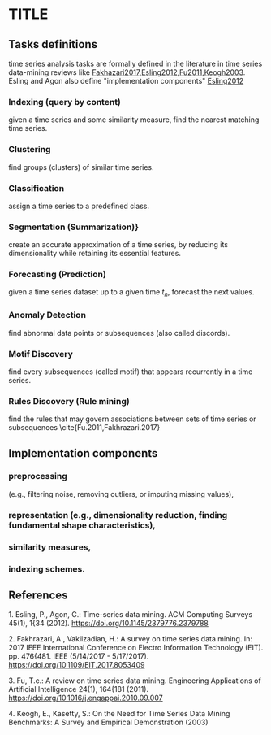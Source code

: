 # TITLE
## Tasks definitions

time series analysis tasks are formally defined in the literature in time series data-mining reviews like [Fakhazari2017](#citation.fakhrazari2017),[Esling2012](#citation.esling2012),[Fu2011](#citation.fu2011),[Keogh2003](#citation.keogh2003).
Esling and Agon also define "implementation components" [Esling2012](#citation.esling2012)

### Indexing (query by content)

given a time series and some similarity measure, find the nearest matching time series.

### Clustering

find groups (clusters) of similar time series.

### Classification

assign a time series to a predefined class.

### Segmentation (Summarization)}

create an accurate approximation of a time series, by reducing its dimensionality while retaining its essential features.

### Forecasting (Prediction)

given a time series dataset up to a given time $t_n$, forecast the next values.

### Anomaly Detection

find abnormal data points or subsequences (also called discords).


### Motif Discovery

find every subsequences (called motif) that appears recurrently in a time series.

### Rules Discovery (Rule mining)

find the rules that may govern associations between sets of time series or subsequences \cite{Fu.2011,Fakhrazari.2017} 

## Implementation components

### preprocessing 
(e.g., filtering noise, removing outliers, or imputing missing values), 

### representation (e.g., dimensionality reduction, finding fundamental shape characteristics), 

### similarity measures, 

### indexing schemes.

## References

<a name="citation.esling2012">1.</a> Esling, P., Agon, C.: Time-series data mining. ACM Computing Surveys 45(1), 1{34 (2012). https://doi.org/10.1145/2379776.2379788

<a name="citation.fakhrazari2017">2.</a> Fakhrazari, A., Vakilzadian, H.: A survey on time series data mining. In: 2017 IEEE International Conference on Electro Information Technology (EIT). pp. 476{481. IEEE (5/14/2017 - 5/17/2017). https://doi.org/10.1109/EIT.2017.8053409

<a name="citation.fu2011">3.</a> Fu, T.c.: A review on time series data mining. Engineering Applications of Artificial Intelligence 24(1), 164{181 (2011). https://doi.org/10.1016/j.engappai.2010.09.007

<a name="citation.keogh2003">4.</a> Keogh, E., Kasetty, S.: On the Need for Time Series Data Mining Benchmarks: A Survey and Empirical Demonstration (2003)
